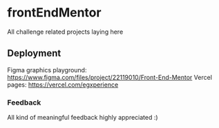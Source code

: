 # frontEndMentor
All challenge related projects laying here

## Deployment
Figma graphics playground: https://www.figma.com/files/project/22119010/Front-End-Mentor
Vercel pages: https://vercel.com/egxperience

### Feedback
All kind of meaningful feedback highly appreciated :)